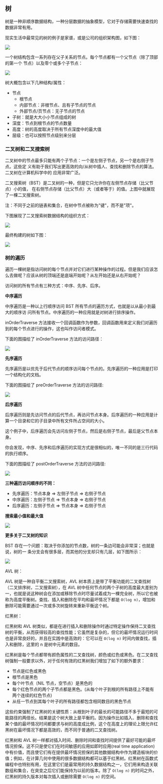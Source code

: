 ## 树

树是一种非顺序数据结构，一种分层数据的抽象模型，它对于存储需要快速查找的数据非常有用。

现实生活中最常见的树的例子是家谱，或是公司的组织架构图，如下图：

![](../img/Tree.png)

一个树结构包含一系列存在父子关系的节点。每个节点都有一个父节点（除了顶部的第一个 节点）以及零个或多个子节点：

![](../img/Tree2.png)

树大概包含以下几种结构/属性：

* 节点
  * 根节点
  * 内部节点：非根节点、且有子节点的节点
  * 外部节点/页节点：无子节点的节点
* 子树：就是大大小小节点组成的树
* 深度：节点到根节点的节点数量
* 高度：树的高度取决于所有节点深度中的最大值
* 层级：也可以按照节点级别来分层

### 二叉树和二叉搜索树

二叉树中的节点最多只能有两个子节点：一个是左侧子节点，另一个是右侧子节点。这些定 义有助于我们写出更高效的向/从树中插人、查找和删除节点的算法。二叉树在计算机科学中的 应用非常广泛。

二叉搜索树（BST）是二叉树的一种，但是它只允许你在左侧节点存储（比父节点）小的值， 在右侧节点存储（比父节点）大（或者等于）的值。上图中就展现了一棵二叉搜索树。

注：不同于之前的链表和集合，在树中节点被称为"键"，而不是"项"。

下图展现了二叉搜索树数据结构的组织方式：

![](../img/BinarySearchTree.png)

最终构建的树如下图：

![](../img/BinarySearchTree2.png)

### 树的遍历

遍历一棵树是指访问树的每个节点并对它们进行某种操作的过程。但是我们应该怎么去做呢？应该从树的顶端还是底端开始呢？从左开始还是从右开始呢？

访问树的所有节点有三种方式：中序、先序、后序。

**中序遍历**

中序遍历是一种以上行顺序访问 BST 所有节点的遍历方式，也就是以从最小到最大的顺序访 问所有节点。中序遍历的一种应用就是对树进行排序操作。

inOrderTraverse 方法接收一个回调函数作为参数，回调函数用来定义我们对遍历到的每个节点进行的操作，这也叫作访问者模式。

下面的图描绘了 inOrderTraverse 方法的访问路径：

![](../img/inOrderTraverse.png)

**先序遍历**

先序遍历是以优先于后代节点的顺序访问每个节点的。先序遍历的一种应用是打印一个结构化的文档。

下面的图描绘了 preOrderTraverse 方法的访问路径:

![](../img/preOrderTraverse.png)

**后序遍历**

后序遍历则是先访问节点的后代节点，再访问节点本身。后序遍历的一种应用是计算一个目录和它的子目录中所有文件所占空间的大小。

这个例子中，后序遍历会先访问左侧子节点，然后是右侧子节点，最后是父节点本身。

你会发现，中序、先序和后序遍历的实现方式是很相似的，唯一不同的是三行代码的执行顺序。

下面的图描绘了 postOrderTraverse 方法的访问路径:

![](../img/postOrderTraverse.png)

**三种遍历访问顺序的不同：**

* 先序遍历：节点本身 => 左侧子节点 => 右侧子节点
* 中序遍历：左侧子节点 => 节点本身 => 右侧子节点
* 后序遍历：左侧子节点 => 节点本身 => 右侧子节点

**搜索最小值和最大值**

![](../img/min-max.png)

**更多关于二叉树的知识**

BST 存在一个问题：取决于你添加的节点数，树的一条边可能会非常深；也就是说，树的一 条分支会有很多层，而其他的分支却只有几层，如下图所示：

![](../img/BST.png)

AVL 树：

AVL 树是一种自平衡二叉搜索树，AVL 树本质上是带了平衡功能的二叉查找树（二叉排序树，二叉搜索树），在 AVL 树中任何节点的两个子树的高度最大差别为一，也就是说这种树会在添加或移除节点时尽量试着成为一棵完全树，所以它也被称为高度平衡树。查找、插入和删除在平均和最坏情况下都是 `O(log n)`，增加和删除可能需要通过一次或多次树旋转来重新平衡这个树。

红黑树：

红黑树和 AVL 树类似，都是在进行插入和删除操作时通过特定操作保持二叉查找树的平衡，从而获得较高的查找性能；它虽然是复杂的，但它的最坏情况运行时间也是非常良好的，并且在实践中是高效的：它可以在 `O(log n)` 时间内做查找，插入和删除，这里的 n 是树中元素的数目。

红黑树是每个节点都带有颜色属性的二叉查找树，颜色或红色或黑色。在二叉查找树强制一般要求以外，对于任何有效的红黑树我们增加了如下的额外要求：

* 节点是红色或黑色
* 根节点是黑色
* 每个叶节点（NIL 节点，空节点）是黑色的
* 每个红色节点的两个子节点都是黑色。(从每个叶子到根的所有路径上不能有两个连续的红色节点)
* 从任一节点到其每个叶子的所有路径都包含相同数目的黑色节点

这些约束强制了红黑树的关键性质：从根到叶子的最长的可能路径不多于最短的可能路径的两倍长。结果是这个树大致上是平衡的。因为操作比如插入、删除和查找某个值的最坏情况时间都要求与树的高度成比例，这个在高度上的理论上限允许红黑树在最坏情况下都是高效的，而不同于普通的二叉查找树。

红黑树和 AVL 树一样都对插入时间、删除时间和查找时间提供了最好可能的最坏情况担保。这不只是使它们在时间敏感的应用如即时应用(real time application)中有价值，而且使它们有在提供最坏情况担保的其他数据结构中作为建造板块的价值；例如，在计算几何中使用的很多数据结构都可以基于红黑树。红黑树在函数式编程中也特别有用，在这里它们是最常用的持久数据结构之一，它们用来构造关联数组和集合，在突变之后它们能保持为以前的版本。除了 `O(log n)` 的时间之外，红黑树的持久版本对每次插入或删除需要 `O(log n)` 的空间。
